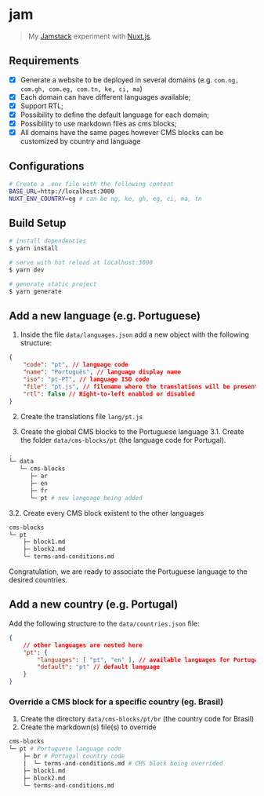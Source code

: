 # jam

> My [Jamstack](https://jamstack.org/) experiment with [Nuxt.js](https://nuxtjs.org).

## Requirements
- [X] Generate a website to be deployed in several domains (e.g. `com.ng, com.gh, com.eg, com.tn, ke, ci, ma`)
- [X] Each domain can have different languages available;
- [X] Support RTL;
- [X] Possibility to define the default language for each domain;
- [X] Possibility to use markdown files as cms blocks;
- [X] All domains have the same pages however CMS blocks can be customized by country and language

## Configurations
```bash
# Create a .env file with the following content
BASE_URL=http://localhost:3000
NUXT_ENV_COUNTRY=eg # can be ng, ke, gh, eg, ci, ma, tn
```

## Build Setup

```bash
# install dependencies
$ yarn install

# serve with hot reload at localhost:3000
$ yarn dev

# generate static project
$ yarn generate
```

## Add a new language (e.g. Portuguese)
1. Inside the file `data/languages.json` add a new object with the following structure:

```json
{
    "code": "pt", // language code
    "name": "Português", // language display name
    "iso": "pt-PT", // language ISO code
    "file": "pt.js", // filename where the translations will be present
    "rtl": false // Right-to-left enabled or disabled
}
```

2. Create the translations file `lang/pt.js`

3. Create the global CMS blocks to the Portuguese language
3.1. Create the folder `data/cms-blocks/pt` (the language code for Portugal).

```bash
.
└─ data
   └─ cms-blocks
      ├─ ar
      ├─ en
      ├─ fr
      └─ pt # new language being added
```

3.2. Create every CMS block existent to the other languages

```bash
cms-blocks
└─ pt
    ├─ block1.md
    ├─ block2.md
    └─ terms-and-conditions.md
```

Congratulation, we are ready to associate the Portuguese language to the desired countries.

## Add a new country (e.g. Portugal)
Add the following structure to the `data/countries.json` file:

```json
{
    // other languages are nested here
    "pt": {
        "languages": [ "pt", "en" ], // available languages for Portugal
        "default": "pt" // default language
    }
}
```

### Override a CMS block for a specific country (eg. Brasil)

1. Create the directory `data/cms-blocks/pt/br` (the country code for Brasil)
2. Create the markdown(s) file(s) to override

```bash
cms-blocks
└─ pt # Portuguese language code
    ├─ br # Portugal country code
    |  └─ terms-and-conditions.md # CMS block being overrided
    ├─ block1.md
    ├─ block2.md
    └─ terms-and-conditions.md
```
